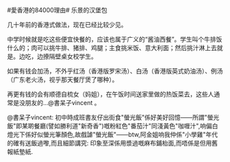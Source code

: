 #愛香港的84000理由# 乐景的汉堡包

几十年前的香港式做法，现在已经比较少见。

中学时候就是吃这些便宜快餐的，应该也属于广义的“酱油西餐”。学生叫个牛排饭什么的；肉可以挑牛排、猪排、鸡腿；主食挑米饭、意大利面；然后挑汁淋上去就是。边吃，边撩隔壁桌女校学生。

如果有钱会加汤，不外乎红汤（香港版罗宋汤）、白汤（香港版英式奶油汤）、例汤（广东老火汤，视乎那天餐厅煲了哪种）。

再更有钱的会有顺德自梳女（妈姐），在午饭时间送家里做的热饭菜去，这些人通常是没朋友的…@書呆子vincent 。


@書呆子vincent: 初中時成班書友仔出街食"螢光飯"係好美好回憶——所謂"螢光飯"即某啲餐廳(譬如勝利道"新奇香")嘅粉紅色"番茄汁"同淺黃色"咖喱汁",响偏白燈光下係好似螢光筆顏色,故戲謔"螢光飯"——btw,阿金姐响我仲係"小學雞"年代的確有送飯過嚟,而且細節講究: 印象至深係用漿過嘅麻布鋪枱面,而唔係是但用舊報紙墊紙.
